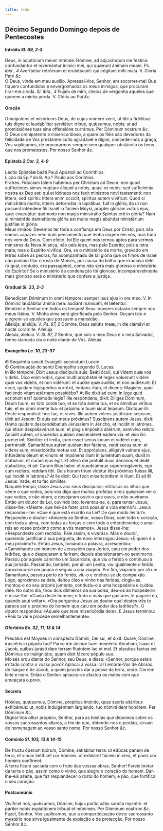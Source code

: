 ```yaml
---
title: todo
---
```

<h2 class="text-center">Décimo Segundo Domingo depois de Pentecostes</h2>

<h4 class="text-center">Intróito <em>Sl. 69, 2-3</em></h4>
<div class="container-fluid">
<div class="row">
<div class="dropcap text-justify">
Deus, in adjutórium meum inténde: Dómine, ad adjuvándum me festína: confundántur et revereántur inimíci mei, qui quærunt ánimam meam. <em>Ps. ibid., 4</em> Avertántur retrórsum et erubéscant: qui cógitant mihi mala.
V. Gloria Patri <em>&c.</em>
</div>
<div class="dropcap text-justify">
Ó Deus, vinde em meu auxílio. Apressai-Vos, Senhor, em socorrer-me! Que fiquem confundidos e envergonhados os meus inimigos, que procuram tirar-me a vida. <em>Sl. ibid., 4</em> Fujam de mim, cheios de vergonha aqueles que querem a minha perda.
V. Glória ao Pai <em>&c.</em>
</div>
</div>
</div>

<h4 class="text-center">Oração</h4>
<div class="container-fluid">
<div class="row">
<div class="dropcap text-justify">
Omnípotens et miséricors Deus, de cujus múnere venit, ut tibi a fidélibus tuis digne et laudabíliter serviátur: tríbue, quǽsumus, nobis; ut ad promissiónes tuas sine offensióne currámus. Per Dóminum nostrum <em>&c.</em>
</div>
<div class="dropcap text-justify">
Ó Deus omnipotente e misericordioso, a quem os fiéis são devedores da felicidade de Vos prestarem culto agradável e digno, concedei-nos a graça, Vos suplicamos, de procurarmos sempre sem qualquer obstáculo os bens que nos prometestes. Por nosso Senhor <em>&c.</em>
</div>
</div>
</div>

<h4 class="text-center">Epístola <em>2 Cor. 3, 4-9</em></h4>
<div class="container-fluid">
<div class="row">
<div class="text-justify">
Léctio Epístolæ beáti Pauli Apóstoli ad Corinthios.
</div>
<div class="text-justify">
Lição da Ep.ª do B. Ap.º Paulo aos Coríntios.
</div>
<div class="dropcap text-justify">
Fratres: Fidúciam talem habémus per Christum ad Deum: non quod sufficiéntes simus cogitáre áliquid a nobis, quasi ex nobis: sed sufficiéntia nostra ex Deo est: qui et idóneos nos fecit minístros novi testaménti: non líttera, sed spíritu: líttera enim occídit, spíritus autem vivíficat. Quod si ministrátio mortis, lítteris deformáta in lapídibus, fuit in glória; ita ut non possent inténdere fili Israël in fáciem Moysi, propter glóriam vultus ejus, quæ evacuátur: quómodo non magis ministrátio Spíritus erit in glória? Nam si ministrátio damnátionis glória est multo magis abúndat ministérium justítiæ in glória.
</div>
<div class="dropcap text-justify">
Meus irmãos: Devemos ter toda a confiança em Deus por Cristo, pois não somos capazes nem dum pensamento que tenha origem em nós, mas tudo nos vem de Deus. Com efeito, foi Ele quem nos tornou aptos para sermos ministros da Nova Aliança, não pela letra, mas pelo Espírito; pois a letra mata, mas o Espírito vivifica. Ora, se o ministério da morte, gravado em letras sobre as pedras, foi acompanhado de tal glória que os filhos de Israel não podiam fitar o rosto de Moisés, por causa do brilho que irradiava dele (o qual, contudo, era passageiro), como não será mais glorioso o ministério do Espírito? Se o ministério da condenação foi glorioso, incomparavelmente mais glorioso será o ministério que confere a justiça.
</div>
</div>
</div>

<h4 class="text-center">Gradual <em>Sl. 33, 2-3</em></h4>
<div class="container-fluid">
<div class="row">
<div class="dropcap text-justify">
Benedícam Dóminum in omni témpore: semper laus ejus in ore meo. V. In Dómino laudábitur ánima mea: áudiant mansuéti, et læténtur.
</div>
<div class="dropcap text-justify">
Bendirei o Senhor em todos os tempos! Seus louvores estarão sempre nos meus lábios. V. Minha alma será glorificada pelo Senhor. Ouçam isto e alegrem-se aqueles que possuem a mansidão.
</div>
<div class="text-justify">
Allelúja, allelúja. V. <em>Ps. 87, 2</em> Dómine, Deus salútis meæ, in die clamávi et nocte coram te. Allelúja.
</div>
<div class="text-justify">
Aleluia, aleluia. V. <em>Sl. 87, 2</em> Senhor, que sois o meu Deus e o meu Salvador, tenho clamado dia e noite diante de Vós. Aleluia.
</div>
</div>
</div>

<h4 class="text-center">Evangelho <em>Lc. 10, 23-37</em></h4>
<div class="container-fluid">
<div class="row">
<div class="text-justify">
<span class="text-danger">&#10016;</span> Sequéntia sancti Evangélii secúndum Lucam.
</div>
<div class="text-justify">
<span class="text-danger">&#10016;</span> Continuação do santo Evangelho segundo S. Lucas.
</div>
<div class="dropcap text-justify">
In illo témpore: Dixit Jesus discípulis suis: Beáti óculi, qui vident quæ vos videtis. Dico enim vobis, quod multi prophétæ et reges voluérunt vidére quæ vos videtis, et non vidérunt: et audire quæ audítis, et non audiérunt. Et ecce, quidam legisperítus surréxit, tentans illum, et dicens: Magister, quid faciéndo vitam ætérnam possidébo? At ille dixit ad eum: In lege quid scriptum est? quómodo legis? Ille respóndens, dixit: Díliges Dóminum, Deum tuum, ex toto corde tuo, et ex tota ánima tua, et ex ómnibus víribus tuis; et ex omni mente tua: et próximum tuum sicut teípsum. Dixítque illi: Recte respondísti: hoc fac, et vives. Ille autem volens justificáre seípsum, dixit ad Jesum: Et quis est meus próximus? Suscípiens autem Jesus, dixit: Homo quidam descendébat ab Jerúsalem in Jéricho, et íncidit in latrónes, qui étiam despoliavérunt eum: et plagis impósitis abiérunt, semivívo relícto. Accidit autem, ut sacerdos quidam descénderet eádem via: et viso illo præterívit. Simíliter et levíta, cum esset secus locum et vidéret eum, pertránsiit. Samaritánus autem quidam iter fáciens, venit secus eum: et videns eum, misericórdia motus est. Et apprópians, alligávit vulnera ejus, infúndens óleum et vinum: et impónens illum in juméntum suum, duxit in stábulum, et curam ejus egit. Et áltera die prótulit duos denários et dedit stabulário, et ait: Curam illíus habe: et quodcúmque supererogáveris, ego cum redíero, reddam tibi. Quis horum trium vidétur tibi próximus fuísse illi, qui íncidit in latrónes? At lle dixit: Qui fecit misericórdiam in illum. Et ait illi Jesus: Vade, et tu fac simíliter.
</div>
<div class="dropcap text-justify">
Naquele tempo, disse Jesus aos seus discípulos: «Ditosos os olhos que vêem o que vedes, pois vos digo que muitos profetas e reis quiseram ver o que vedes, e não viram, e desejaram ouvir o que ouvis, e não ouviram». Então um doutor da Lei, ouvindo isto, levantou-se, e, para tentar Jesus, disse-lhe: «Mestre, que hei-de fazer para possuir a vida eterna?». Jesus respondeu-lhe: «Que é que está escrito na Lei? De que modo lês tu?». Respondeu o doutor: «Amareis ao Senhor, vosso Deus, com todo o coração, com toda a alma, com todas as forças e com todo o entendimento; e amar reis ao vosso próximo como a vós mesmos». Jesus disse-lhe: «Respondeste com rectidão. Fale assim, e viverás». Mas o doutor, querendo justificar a sua pergunta, de novo interrogou Jesus: «E quem é o meu próximo?». Então Jesus, tomando a palavra, acrescentou: «Caminhando um homem de Jerusalém para Jericó, caiu em poder dos ladrões, que o despojaram e feriram; depois abandonaram-no semimorto. Passou por aquele caminho um Sacerdote, que viu o ferido e continuou a sua jornada. Passando, também, por ali um Levita, viu igualmente o ferido, aproximou-se um pouco e seguiu a sua viagem. Por fim, viajando por ali um Samaritano, passou perto do ferido, viu-o e encheu-se de compaixão. Logo, aproximou-se dele, deitou óleo e vinho nas feridas, cingiu-as, montou-o no seu próprio jumento, conduziu-o a uma hospedaria e cuidou dele. No outro dia, tirou dois dinheiros da sua bolsa, deu-os ao hospedeiro e disse-lhe: «Cuida deste homem; e tudo o mais que gastares te pagarei eu, quando aqui voltar». «Ora perguntou Jesus ao doutor qual destes três te parece ser o próximo do homem que caiu em poder dos ladrões?». O doutor respondeu: «Aquele que teve misericórdia dele». E Jesus terminou: «Pois tu vai e procede semelhantemente».
</div>
</div>
</div>

<h4 class="text-center">Ofertório <em>Ex. 32, 11, 13 & 14</em></h4>
<div class="container-fluid">
<div class="row">
<div class="dropcap text-justify">
Precátus est Moyses in conspéctu Dómini, Dei sui, et dixit: Quare, Dómine, irascéris in pópulo tuo? Parce iræ ánimæ tuæ: meménto Abraham, Isaac et Jacob, quibus jurásti dare terram fluéntem lac et mel. Et placátus factus est Dóminus de malignitáte, quam dixit fácere pópulo suo.
</div>
<div class="dropcap text-justify">
Moisés orou diante do Senhor, seu Deus, e disse: «Senhor, porque estais irritado contra o vosso povo? Aplacai a vossa ira! Lembrai-Vos de Abraão, de Isaque e de Jacob, a quem jurastes dar a posse da terra, onde. Correm leite e mel». Então o Senhor aplacou-se afastou os males com que ameaçara o povo.
</div>
</div>
</div>

<h4 class="text-center">Secreta</h4>
<div class="container-fluid">
<div class="row">
<div class="dropcap text-justify">
Hóstias, quǽsumus, Dómine, propítius inténde, quas sacris altáribus exhibémus: ut, nobis indulgéntiam largiéndo, tuo nómini dent honórem. Per Dóminum <em>&c.</em>
</div>
<div class="dropcap text-justify">
Dignai-Vos olhar propício, Senhor, para as hóstias que depomos sobre os vossos sacrossantos altares, a fim de que, obtendo-nos o perdão, sirvam de homenagem ao vosso santo nome. Por nosso Senhor <em>&c.</em>
</div>
</div>
</div>

<h4 class="text-center">Comúnio <em>Sl. 103, 13 & 14-15</em></h4>
<div class="container-fluid">
<div class="row">
<div class="dropcap text-justify">
De fructu óperum tuórum, Dómine, satiábitur terra: ut edúcas panem de terra, et vinum lætíficet cor hóminis: ut exhílaret fáciem in oleo, et panis cor hóminis confírmet.
</div>
<div class="dropcap text-justify">
A terra ficará saciada com o fruto das vossas obras, Senhor! Fareis brotar da terra o pão, assim como o vinho, que alegra o coração do homem. Dar-lhe-eis azeite, que faz resplandecer o rosto do homem, e pão, que fortifica o seu coração.
</div>
</div>
</div>

<h4 class="text-center">Postcomúnio</h4>
<div class="container-fluid">
<div class="row">
<div class="dropcap text-justify">
Vivíficet nos, quǽsumus, Dómine, hujus participátio sancta mystérii: et páriter nobis expiatiónem tríbuat et múnimen. Per Dóminum nostrum <em>&c.</em>
</div>
<div class="dropcap text-justify">
Fazei, Senhor, Vos suplicamos, que a comparticipação deste sacrossanto mystério nos sirva igualmente de expiação e de protecção. Por nosso Senhor <em>&c.</em>
</div>
</div>
</div>
